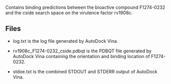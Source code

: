 Contains binding predictions between the bioactive compound F1274-0232 and the cside search space on the virulence factor rv1908c.

## Files

- log.txt is the log file generated by AutoDock Vina.

- rv1908c_F1274-0232_cside.pdbqt is the PDBQT file generated by AutoDock Vina containing the orientation and binding location of F1274-0232.

- stdoe.txt is the combined STDOUT and STDERR output of AutoDock Vina.

